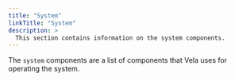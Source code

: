 ```yaml
---
title: "System"
linkTitle: "System"
description: >
  This section contains information on the system components.
---
```


The `system` components are a list of components that Vela uses for operating the system.

